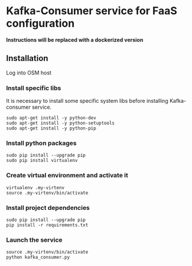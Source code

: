 # Kafka-Consumer service for FaaS configuration

**Instructions will be replaced with a dockerized version**

## Installation
Log into OSM host

### Install specific libs
It is necessary to install some specific system libs before installing Kafka-consumer service.

```
sudo apt-get install -y python-dev
sudo apt-get install -y python-setuptools
sudo apt-get install -y python-pip
```

### Install python packages
```
sudo pip install --upgrade pip
sudo pip install virtualenv
```

### Create virtual environment and activate it
```
virtualenv .my-virtenv
source .my-virtenv/bin/activate
```

### Install project dependencies
```
sudo pip install --upgrade pip
pip install -r requirements.txt
```

### Launch the service
```
source .my-virtenv/bin/activate
python kafka_consumer.py
```
